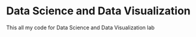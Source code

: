 # Data Science and Data Visualization
 This all my code for Data Science and Data Visualization lab
